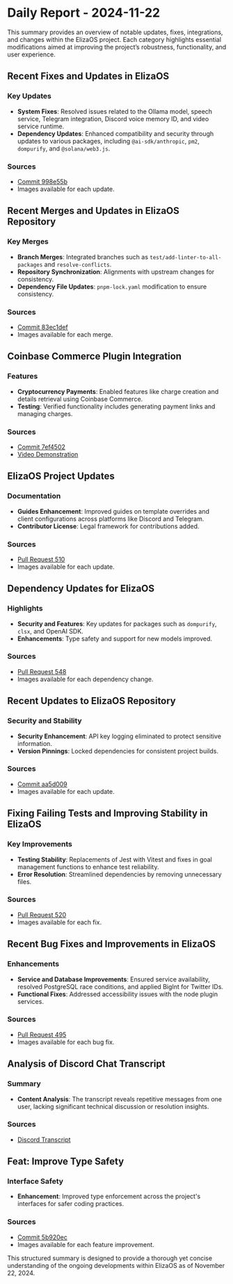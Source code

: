 # Daily Report - 2024-11-22

This summary provides an overview of notable updates, fixes, integrations, and changes within the ElizaOS project. Each category highlights essential modifications aimed at improving the project’s robustness, functionality, and user experience.

## Recent Fixes and Updates in ElizaOS

### Key Updates
- **System Fixes**: Resolved issues related to the Ollama model, speech service, Telegram integration, Discord voice memory ID, and video service runtime.
- **Dependency Updates**: Enhanced compatibility and security through updates to various packages, including `@ai-sdk/anthropic`, `pm2`, `dompurify`, and `@solana/web3.js`.

### Sources
- [Commit 998e55b](https://github.com/elizaOS/eliza/commit/998e55b7edc244a295c3773f61b781e230ac3e18)
- Images available for each update.

## Recent Merges and Updates in ElizaOS Repository

### Key Merges
- **Branch Merges**: Integrated branches such as `test/add-linter-to-all-packages` and `resolve-conflicts`.
- **Repository Synchronization**: Alignments with upstream changes for consistency.
- **Dependency File Updates**: `pnpm-lock.yaml` modification to ensure consistency.

### Sources
- [Commit 83ec1def](https://github.com/elizaOS/eliza/commit/83ec1def33f6a011673f5cb8d8927c805d8a056a)
- Images available for each merge.

## Coinbase Commerce Plugin Integration

### Features
- **Cryptocurrency Payments**: Enabled features like charge creation and details retrieval using Coinbase Commerce.
- **Testing**: Verified functionality includes generating payment links and managing charges.

### Sources
- [Commit 7ef4502](https://github.com/elizaOS/eliza/commit/7ef450222e3f1e93388b130d80ffa725c4d3f983)
- [Video Demonstration](https://drive.google.com/file/d/1GyZlESqB7UL7TL5ti--reaEi2UbpDZa8/view?usp=sharing)

## ElizaOS Project Updates

### Documentation
- **Guides Enhancement**: Improved guides on template overrides and client configurations across platforms like Discord and Telegram.
- **Contributor License**: Legal framework for contributions added.

### Sources
- [Pull Request 510](https://github.com/elizaOS/eliza/pull/510)
- Images available for each update.

## Dependency Updates for ElizaOS

### Highlights
- **Security and Features**: Key updates for packages such as `dompurify`, `clsx`, and OpenAI SDK.
- **Enhancements**: Type safety and support for new models improved.

### Sources
- [Pull Request 548](https://github.com/elizaOS/eliza/pull/548)
- Images available for each dependency change.

## Recent Updates to ElizaOS Repository

### Security and Stability
- **Security Enhancement**: API key logging eliminated to protect sensitive information.
- **Version Pinnings**: Locked dependencies for consistent project builds.

### Sources
- [Commit aa5d009](https://github.com/elizaOS/eliza/commit/aa5d009df083840a36ef55ff70e3619cae789f9a)
- Images available for each update.

## Fixing Failing Tests and Improving Stability in ElizaOS

### Key Improvements
- **Testing Stability**: Replacements of Jest with Vitest and fixes in goal management functions to enhance test reliability.
- **Error Resolution**: Streamlined dependencies by removing unnecessary files.

### Sources
- [Pull Request 520](https://github.com/elizaOS/eliza/pull/520)
- Images available for each fix.

## Recent Bug Fixes and Improvements in ElizaOS

### Enhancements
- **Service and Database Improvements**: Ensured service availability, resolved PostgreSQL race conditions, and applied BigInt for Twitter IDs.
- **Functional Fixes**: Addressed accessibility issues with the node plugin services.

### Sources
- [Pull Request 495](https://github.com/elizaOS/eliza/pull/495)
- Images available for each bug fix.

## Analysis of Discord Chat Transcript

### Summary
- **Content Analysis**: The transcript reveals repetitive messages from one user, lacking significant technical discussion or resolution insights.

### Sources
- [Discord Transcript](https://discord.com/channels/1253563208833433701/1326603270893867064)

## Feat: Improve Type Safety

### Interface Safety
- **Enhancement**: Improved type enforcement across the project's interfaces for safer coding practices.

### Sources
- [Commit 5b920ec](https://github.com/elizaOS/eliza/commit/5b920ec1682246f8cb4863dfbbcc4d8f53cf1c7a)
- Images available for each feature improvement.

This structured summary is designed to provide a thorough yet concise understanding of the ongoing developments within ElizaOS as of November 22, 2024.
